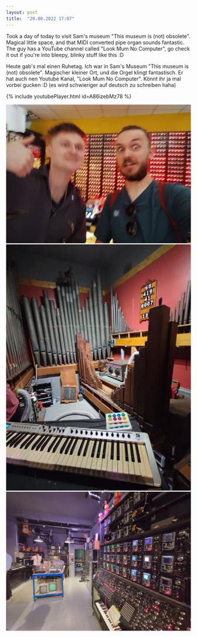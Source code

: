 ```yaml
---
layout: post
title:  "20.08.2022 17:07"
---
```


Took a day of today to visit Sam's museum "This museum is (not) obsolete". Magical little space, and that MIDI converted pipe organ sounds fantastic. The guy has a YouTube channel called "Look Mum No Computer", go check it out if you're into bleepy, blinky stuff like this :D

Heute gab's mal einen Ruhetag. Ich war in Sam's Museum "This museum is (not) obsolete". Magischer kleiner Ort, und die Orgel klingt fantastisch. Er hat auch nen Youtube Kanal, "Look Mum No Computer". Könnt ihr ja mal vorbei gucken :D (es wird schwieriger auf deutsch zu schreiben haha)

{% include youtubePlayer.html id=A86izebMz78 %}

![](/assets/photo1661011623.jpeg)
![](/assets/photo1661011623-2.jpeg)
![](/assets/photo1661011623-3.jpeg)

